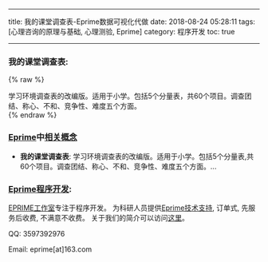 
---
title: 我的课堂调查表-Eprime数据可视化代做
date: 2018-08-24 05:28:11
tags: [心理咨询的原理与基础, 心理测验, Eprime]
category: 程序开发
toc: true

---



<span></span>
<!-- more -->



### 我的课堂调查表:

{% raw %}
<div class="p1">学习环境调查表的改编版。适用于小学。包括5个分量表，共60个项目。调查团结、称心、不和、竞争性、难度五个方面。</div>
{% endraw %}



### [Eprime](/tags/Eprime/)中[相关概念](/categories/程序开发)

- **我的课堂调查表**: 学习环境调查表的改编版。适用于小学。包括5个分量表,共60个项目。调查团结、称心、不和、竞争性、难度五个方面。...




### [Eprime](/tags/Eprime/)[程序开发](/categories/程序开发/):
[EPRIME工作室](http://eprime.cn/)专注于程序开发。
为科研人员提供[Eprime技术支持](http://eprime.cn/2018/08/17/关于EPRIME工作室/), 订单式, 先服务后收费, 不满意不收费。
关于我们的简介可以访问[这里](http://eprime.cn/2018/08/17/关于EPRIME工作室/)。

QQ: 3597392976

Email: eprime[at]163.com


